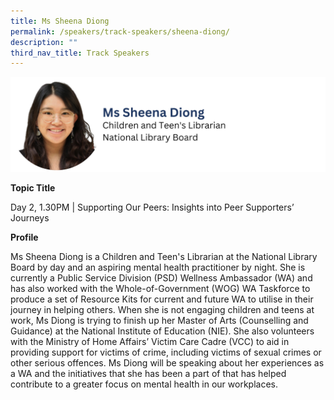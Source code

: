 ```yaml
---
title: Ms Sheena Diong
permalink: /speakers/track-speakers/sheena-diong/
description: ""
third_nav_title: Track Speakers
---
```

<div style="display: flex; flex-wrap: wrap;">
  <div style="flex-basis: 100%; max-width: 100%;">
    <img alt="track speakers 1" src="/images/SpeakersPhoto/sheenadiongv0.png">
  </div>
</div>
	
<b>Topic Title</b>

<p id="left">Day 2, 1.30PM | Supporting Our Peers: Insights into Peer Supporters’ Journeys</p>

<b>Profile</b>	

Ms Sheena Diong is a Children and Teen's Librarian at the National Library Board by day and an aspiring mental health practitioner by night. She is currently a Public Service Division (PSD) Wellness Ambassador (WA) and has also worked with the Whole-of-Government (WOG) WA Taskforce to produce a set of Resource Kits for current and future WA to utilise in their journey in helping others. When she is not engaging children and teens at work, Ms Diong is trying to finish up her Master of Arts (Counselling and Guidance) at the National Institute of Education (NIE). She also volunteers with the Ministry of Home Affairs’ Victim Care Cadre (VCC) to aid in providing support for victims of crime, including victims of sexual crimes or other serious offences. Ms Diong will be speaking about her experiences as a WA and the initiatives that she has been a part of that has helped contribute to a greater focus on mental health in our workplaces.